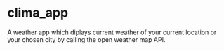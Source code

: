 # clima_app

A weather app which diplays current weather of your current location or your chosen city by calling the open weather map API.
